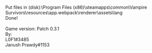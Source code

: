 Put files in (disk):\Program Files (x86)\steamapps\common\Vampire Survivors\resources\app\.webpack\renderer\assets\lang 
<br>Done! <br>
<br>Game version: Patch 0.3.1<br>
By:<br>
L0F1#3485<br>
Janush Prawdy#1153
